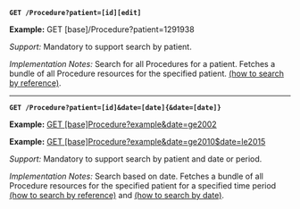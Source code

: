 
**`GET /Procedure?patient=[id][edit]`**

**Example:** GET [base]/Procedure?patient=1291938

*Support:* Mandatory to support search by patient.

*Implementation Notes:* Search for all Procedures for a patient. Fetches a bundle of all Procedure resources for the specified patient. [(how to search by reference)].


-----------
**`GET /Procedure?patient=[id]&date=[date]{&date=[date]}`**

**Example:** [GET [base]Procedure?example&date=ge2002](http://fhir2.healthintersections.com.au/open/Procedure?example&date=ge2002)

**Example:** [GET [base]Procedure?example&date=ge2010$date=le2015](http://fhir2.healthintersections.com.au/open/Procedure?example&date=ge2010&date=le2015)

*Support:* Mandatory to support search by patient and date or period.

*Implementation Notes:* Search based on date. Fetches a bundle of all Procedure resources for the specified patient for a specified time period [(how to search by reference)] and [(how to search by date)].



  [(how to search by reference)]: {{site.data.fhir.path}}/search.html#reference
  [(how to search by token)]: {{site.data.fhir.path}}/search.html#token
   [(how to search by date)]: {{site.data.fhir.path}}/search.html#date
